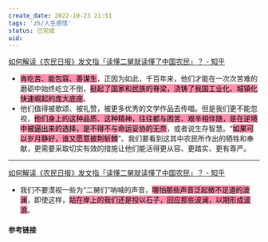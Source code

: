 ```yaml
---
create_date: 2022-10-23 21:51
tags: 'zh/人生感悟'
status: 已完成 
uid: 
---
```

[如何解读《农民日报》发文指「读懂二舅就读懂了中国农民」？ - 知乎](https://www.zhihu.com/question/545806962/answer/2599017630)

- <mark style="background: #FF5582A6;">肯吃苦、能包容、善谋生</mark>，正因为如此，千百年来，他们才能在一次次苦难的磨砺中始终屹立不倒，<mark style="background: #FF5582A6;">挺起了国家和民族的脊梁，浇铸了我国工业化、城镇化快速崛起的庞大底座</mark>。
- 他们值得被歌颂、被礼赞，被更多优秀的文学作品去传唱。但是我们更不能忽视，<mark style="background: #FF5582A6;">他们身上的这种品质、这种精神，往往都与困苦、艰辛相伴随，是在逆境中被逼出来的选择，是不得不与命运妥协的无奈</mark>，或者说生存智慧。“<mark style="background: #FF5582A6;">如果可以岁月静好，谁又愿意披荆斩棘</mark>”。我们要看到这其中农民所作出的牺牲和奉献，更需要采取切实有效的措施让他们能活得更从容、更踏实、更有尊严。
---
[如何解读《农民日报》发文指「读懂二舅就读懂了中国农民」？ - 知乎](https://www.zhihu.com/question/545806962/answer/2598807323)

- 我们不要漠视一些为“二舅们”呐喊的声音，<mark style="background: #FF5582A6;">哪怕那些声音泛起微不足道的波澜</mark>，即使这样，<mark style="background: #FF5582A6;">站在岸上的我们还是投以石子，回应那些波澜，以期形成波浪</mark>。

#### 参考链接 


